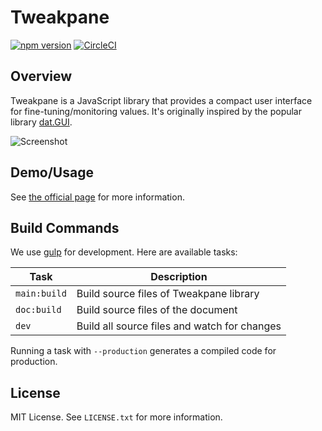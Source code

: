 Tweakpane
=========
[![npm version](https://badge.fury.io/js/tweakpane.svg)](https://badge.fury.io/js/tweakpane)
[![CircleCI](https://circleci.com/gh/cocopon/tweakpane.svg?style=shield)](https://circleci.com/gh/cocopon/tweakpane)




Overview
--------
Tweakpane is a JavaScript library that provides a compact user interface for fine-tuning/monitoring values. It's originally inspired by the popular library [dat.GUI](http://workshop.chromeexperiments.com/examples/gui/).

![Screenshot](https://cocopon.github.io/tweakpane/assets/image/github/screenshot.png)




Demo/Usage
----------
See [the official page](https://cocopon.github.io/tweakpane/) for more information.




Build Commands
--------------
We use [gulp](http://gulpjs.com/) for development. Here are available tasks:

| Task         | Description |
| ------------ | ----------- |
| `main:build` | Build source files of Tweakpane library |
| `doc:build`  | Build source files of the document |
| `dev`        | Build all source files and watch for changes |

Running a task with `--production` generates a compiled code for production.




License
-------
MIT License. See `LICENSE.txt` for more information.
